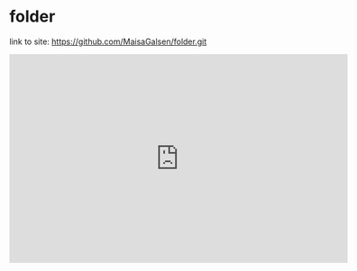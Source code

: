 # folder
link to site: https://github.com/MaisaGalsen/folder.git

<iframe width="600" height="371" seamless frameborder="0" scrolling="no" src="https://docs.google.com/spreadsheets/d/e/2PACX-1vRUPlco2LcOvzuSQ7SZntKQV3VL2K-hLoqYeAtspv6EQm1I9fhP_WE_9Leo_uXcAjKLo5-91qRiL3iZ/pubchart?oid=490610287&amp;format=interactive"></iframe>
